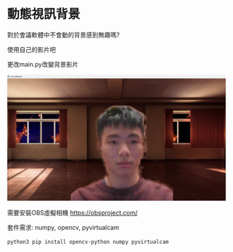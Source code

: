 # 動態視訊背景

對於會議軟體中不會動的背景感到無趣嗎?

使用自己的影片吧

更改main.py改變背景影片

![alt text](https://github.com/jack0x3df429/DynamicCameraBG/blob/b9b99465d4e30c67fd7d10a8198d7780eb9a106f/preview.png?raw=true)

需要安裝OBS虛擬相機 https://obsproject.com/

套件需求: numpy, opencv, pyvirtualcam

`python3 pip install opencv-python numpy pyvirtualcam`
